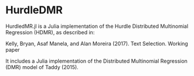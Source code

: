 # HurdleDMR

<!-- [![Build Status](https://travis-ci.org/simonster/Lasso.jl.svg?branch=master)](https://travis-ci.org/simonster/Lasso.jl)
[![Coverage Status](https://coveralls.io/repos/simonster/Lasso.jl/badge.svg?branch=master)](https://coveralls.io/r/simonster/Lasso.jl?branch=master) -->

HurdledMR.jl is a Julia implementation of the Hurdle Distributed Multinomial Regression (HDMR), as described in:

Kelly, Bryan, Asaf Manela, and Alan Moreira (2017). Text Selection. Working paper

It includes a Julia implementation of the Distributed Multinomial Regression (DMR) model of Taddy (2015).

<!--## Quick start

To fit a Lasso path with default parameters:

```julia
fit(LassoPath, X, y, dist, link)
```

`dist` is any distribution supported by GLM.jl and `link` defaults to
the canonical link for that distribution.

To fit a fused Lasso model:

```julia
fit(FusedLasso, y, λ)
```

To fit a polynomial trend filtering model:

```julia
fit(TrendFilter, y, order, λ)
```

More documentation is available at [ReadTheDocs](http://lassojl.readthedocs.org/en/latest/).

## TODO

 - User-specified weights are untested
 - Support unpenalized variables besides the intercept
 - Maybe integrate LARS.jl

## See also

 - [GLMNet.jl](https://github.com/simonster/GLMNet.jl), a wrapper for the
   glmnet Fortran code.
 - [LARS.jl](https://github.com/simonster/LARS.jl), an implementation
   of least angle regression for fitting entire linear (but not
   generalized linear) Lasso and Elastic Net coordinate paths. -->
